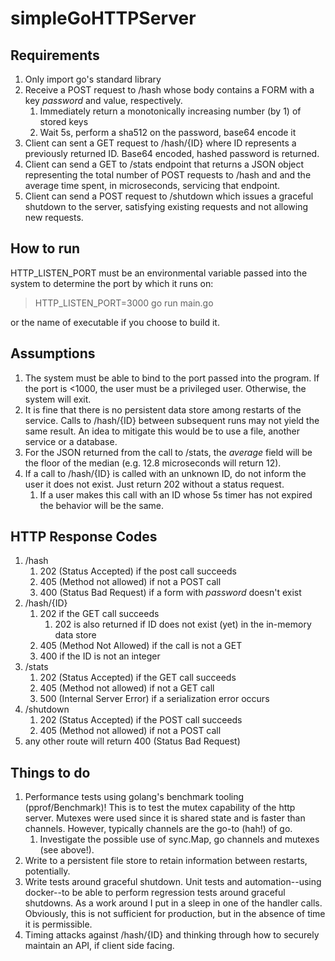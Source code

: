 # simpleGoHTTPServer

## Requirements

1. Only import go's standard library
1. Receive a POST request to /hash whose body contains a FORM with a key _password_ and value, respectively.
    1. Immediately return a monotonically increasing number (by 1) of stored keys
    1. Wait 5s, perform a sha512 on the password, base64 encode it
1. Client can sent a GET request to /hash/{ID} where ID represents a previously returned ID. Base64 encoded, hashed
   password is returned.
1. Client can send a GET to /stats endpoint that returns a JSON object representing the total number of POST requests to
   /hash and and the average time spent, in microseconds, servicing that endpoint.
1. Client can send a POST request to /shutdown which issues a graceful shutdown to the server, satisfying existing
   requests and not allowing new requests.

## How to run 
HTTP_LISTEN_PORT must be an environmental variable passed into the system to determine the port by which it runs on:

> HTTP_LISTEN_PORT=3000 go run main.go

or the name of executable if you choose to build it.

## Assumptions
1. The system must be able to bind to the port passed into the program. If the port is <1000, the user must be
   a privileged user. Otherwise, the system will exit.
1. It is fine that there is no persistent data store among restarts of the service. Calls to /hash/{ID} between
   subsequent runs may not yield the same result. An idea to mitigate this would be to use a file, another service or a
   database.
1. For the JSON returned from the call to /stats, the _average_ field will be the floor of the median (e.g. 12.8
   microseconds will return 12).
1. If a call to /hash/{ID} is called with an unknown ID, do not inform the user it does not exist. Just return 202
   without a status request.
   1. If a user makes this call with an ID whose 5s timer has not expired the behavior will be the same.

## HTTP Response Codes
1. /hash
    1. 202 (Status Accepted) if the post call succeeds
    1. 405 (Method not allowed) if not a POST call
    1. 400 (Status Bad Request) if a form with _password_ doesn't exist
1. /hash/{ID}
    1. 202 if the GET call succeeds
        1. 202 is also returned if ID does not exist (yet) in the in-memory data store
    1. 405 (Method Not Allowed) if the call is not a GET
    1. 400 if the ID  is not an integer
1. /stats
    1. 202 (Status Accepted) if the GET call succeeds
    1. 405 (Method not allowed) if not a GET call
    1. 500 (Internal Server Error) if a serialization error occurs
1. /shutdown
    1. 202 (Status Accepted) if the POST call succeeds
    1. 405 (Method not allowed) if not a POST call
1. any other route will return 400 (Status Bad Request)

## Things to do
1. Performance tests using golang's benchmark tooling (pprof/Benchmark)! This is to test the mutex capability of the
   http server. Mutexes were used since it is shared state and is faster than channels. However, typically channels are
   the go-to (hah!) of go.
    1. Investigate the possible use of sync.Map, go channels and mutexes (see above!).
1. Write to a persistent file store to retain information between restarts, potentially.
1. Write tests around graceful shutdown. Unit tests and automation--using docker--to be able to perform regression
   tests around graceful shutdowns. As a work around I put in a sleep in one of the handler calls. Obviously, this is
   not sufficient for production, but in the absence of time it is permissible.
1. Timing attacks against /hash/{ID} and thinking through how to securely maintain an API, if client side facing.
